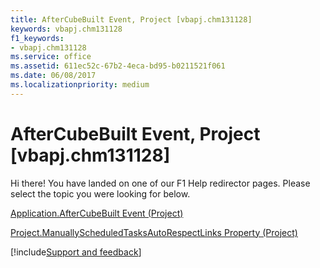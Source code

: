 ```yaml
---
title: AfterCubeBuilt Event, Project [vbapj.chm131128]
keywords: vbapj.chm131128
f1_keywords:
- vbapj.chm131128
ms.service: office
ms.assetid: 611ec52c-67b2-4eca-bd95-b0211521f061
ms.date: 06/08/2017
ms.localizationpriority: medium
---
```



# AfterCubeBuilt Event, Project [vbapj.chm131128]

Hi there! You have landed on one of our F1 Help redirector pages. Please select the topic you were looking for below.

[Application.AfterCubeBuilt Event (Project)](https://msdn.microsoft.com/library/f57a3391-dbbe-42eb-cf99-205b754c7cc1%28Office.15%29.aspx)

[Project.ManuallyScheduledTasksAutoRespectLinks Property (Project)](https://msdn.microsoft.com/library/158b13c8-5829-8e68-804f-fd96913e295d%28Office.15%29.aspx)

[!include[Support and feedback](~/includes/feedback-boilerplate.md)]